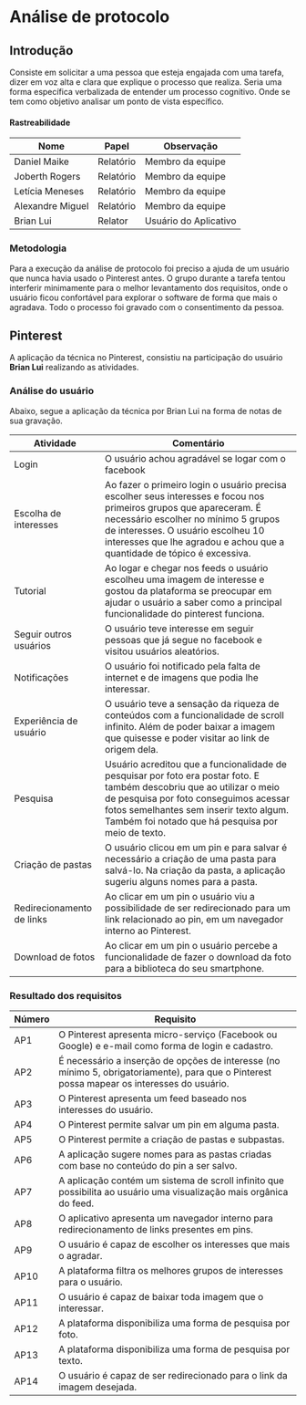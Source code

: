 # Análise de protocolo


## Introdução

  Consiste em solicitar a uma pessoa que esteja engajada com uma tarefa, dizer
  em voz alta e clara que explique o processo que realiza. Seria uma forma
  específica verbalizada de entender um processo cognitivo. Onde se tem como objetivo analisar um ponto de vista específico.

#### Rastreabilidade

| Nome | Papel | Observação |
|--|--|--|
| Daniel Maike | Relatório | Membro da equipe |
| Joberth Rogers | Relatório | Membro da equipe |
| Letícia Meneses | Relatório | Membro da equipe |
| Alexandre Miguel | Relatório | Membro da equipe |
| Brian Lui | Relator | Usuário do Aplicativo |

### Metodologia

  Para a execução da análise de protocolo foi preciso a ajuda de um usuário que nunca havia usado o Pinterest antes. O grupo durante a tarefa tentou interferir minimamente para o melhor levantamento dos requisitos, onde o usuário ficou confortável para explorar o software de forma que mais o agradava. Todo o processo foi gravado com o consentimento da pessoa.

##  Pinterest
  A aplicação da técnica no Pinterest, consistiu na participação do usuário **Brian Lui** realizando as atividades.

### Análise do usuário
  Abaixo, segue a aplicação da técnica por Brian Lui na forma de notas de sua gravação.

  | Atividade | Comentário |
  |---|---|
  | Login | O usuário achou agradável se logar com o facebook |
  | Escolha de interesses | Ao fazer o primeiro login o usuário precisa escolher seus interesses e focou nos primeiros grupos que apareceram. É necessário escolher no mínimo 5 grupos de interesses. O usuário escolheu 10 interesses que lhe agradou e achou que a quantidade de tópico é excessiva. |
  | Tutorial | Ao logar e chegar nos feeds o usuário escolheu uma imagem de interesse e gostou da plataforma se preocupar em ajudar o usuário a saber como a principal funcionalidade do pinterest funciona. |
  | Seguir outros usuários | O usuário teve interesse em seguir pessoas que já segue no facebook e visitou usuários aleatórios. |
  | Notificações | O usuário foi notificado pela falta de internet e de imagens que podia lhe interessar. |
  | Experiência de usuário | O usuário teve a sensação da riqueza de conteúdos com a funcionalidade de scroll infinito. Além de poder baixar a imagem que quisesse e poder visitar ao link de origem dela. |
  | Pesquisa | Usuário acreditou que a funcionalidade de pesquisar por foto era postar foto. E também descobriu que ao utilizar o meio de pesquisa por foto conseguimos acessar fotos semelhantes sem inserir texto algum. Também foi notado que há pesquisa por meio de texto. |
  | Criação de pastas | O usuário clicou em um pin e para salvar é necessário a criação de uma pasta para salvá-lo. Na criação da pasta, a aplicação sugeriu alguns nomes para a pasta. |
  | Redirecionamento de links | Ao clicar em um pin o usuário viu a possibilidade de ser redirecionado para um link relacionado ao pin, em um navegador interno ao Pinterest. |
  | Download de fotos | Ao clicar em um pin o usuário percebe a funcionalidade de fazer o download da foto para a biblioteca do seu smartphone. |

### Resultado dos requisitos

| Número | Requisito |
|---|---|
| AP1 | O Pinterest apresenta micro-serviço (Facebook ou Google) e e-mail como forma de login e cadastro. |
| AP2 | É necessário a inserção de opções de interesse (no mínimo 5, obrigatoriamente), para que o Pinterest possa mapear os interesses do usuário. |
| AP3| O Pinterest apresenta um feed baseado nos interesses do usuário. |
| AP4 | O Pinterest permite salvar um pin em alguma pasta. |
| AP5 | O Pinterest permite a criação de pastas e subpastas. |
| AP6 | A aplicação sugere nomes para as pastas criadas com base no conteúdo do pin a ser salvo. |
| AP7 | A aplicação contém um sistema de scroll infinito que possibilita ao usuário uma visualização mais orgânica do feed. |
| AP8 | O aplicativo apresenta um navegador interno para redirecionamento de links presentes em pins. |
| AP9 | O usuário é capaz de escolher os interesses que mais o agradar. |
| AP10 | A plataforma filtra os melhores grupos de interesses para o usuário. |
| AP11 | O usuário é capaz de baixar toda imagem que o interessar. |
| AP12 | A plataforma disponibiliza uma forma de pesquisa por foto. |
| AP13 | A plataforma disponibiliza uma forma de pesquisa por texto. |
| AP14 | O usuário é capaz de ser redirecionado para o link da imagem desejada. |

